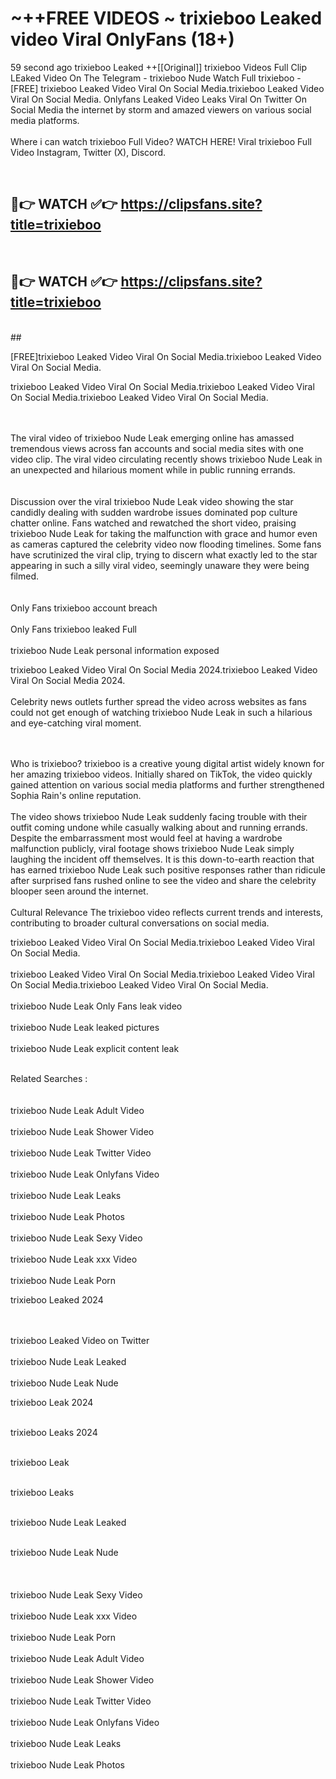 # ~++FREE VIDEOS ~ trixieboo Leaked video Viral OnlyFans (18+)<br>


59 second ago trixieboo Leaked ++[[Original]] trixieboo Videos Full Clip LEaked Video On The Telegram  - trixieboo Nude  Watch Full trixieboo - [FREE] trixieboo Leaked Video Viral On Social Media.trixieboo Leaked Video Viral On Social Media.   Onlyfans Leaked Video Leaks Viral On Twitter On Social Media the internet by storm and amazed viewers on various social media platforms. <br><br>
Where i can watch trixieboo Full Video? WATCH HERE! Viral trixieboo Full Video Instagram, Twitter (X), Discord. <br>


 <br>

##  🔴👉 WATCH ✅👉  <a href="https://clipsfans.site?title=trixieboo&ref=git">https://clipsfans.site?title=trixieboo</a> <br>
  <br>

##  🔴👉 WATCH ✅👉  <a href="https://clipsfans.site?title=trixieboo&ref=git">https://clipsfans.site?title=trixieboo</a> <br>
  <br>
  ##



[FREE]trixieboo Leaked Video Viral On Social Media.trixieboo Leaked Video Viral On Social Media. <br>

trixieboo Leaked Video Viral On Social Media.trixieboo Leaked Video Viral On Social Media.trixieboo Leaked Video Viral On Social Media. <br>


  <br>

  <br>
The viral video of trixieboo Nude Leak emerging online has amassed tremendous views across fan accounts and social media sites with one video clip. The viral video circulating recently shows trixieboo Nude Leak in an unexpected and hilarious moment while in public running errands.<br>
<br>


<br>
Discussion over the viral trixieboo Nude Leak video showing the star candidly dealing with sudden wardrobe issues dominated pop culture chatter online. Fans watched and rewatched the short video, praising trixieboo Nude Leak for taking the malfunction with grace and humor even as cameras captured the celebrity video now flooding timelines. Some fans have scrutinized the viral clip, trying to discern what exactly led to the star appearing in such a silly viral video, seemingly unaware they were being filmed.<br>
<br>
<br> 
Only Fans trixieboo account breach<br>
<br>
Only Fans trixieboo leaked Full <br>
<br>
trixieboo Nude Leak personal information exposed<br>

trixieboo Leaked Video Viral On Social Media 2024.trixieboo Leaked Video Viral On Social Media 2024. <br>
<br>
Celebrity news outlets further spread the video across websites as fans could not get enough of watching trixieboo Nude Leak in such a hilarious and eye-catching viral moment.<br>
<br>

<br>
Who is trixieboo? trixieboo is a creative young digital artist widely known for her amazing trixieboo videos. Initially shared on TikTok, the video quickly gained attention on various social media platforms and further strengthened Sophia Rain's online reputation.<br>
<br>
The video shows trixieboo Nude Leak suddenly facing trouble with their outfit coming undone while casually walking about and running errands. Despite the embarrassment most would feel at having a wardrobe malfunction publicly, viral footage shows trixieboo Nude Leak simply laughing the incident off themselves. It is this down-to-earth reaction that has earned trixieboo Nude Leak such positive responses rather than ridicule after surprised fans rushed online to see the video and share the celebrity blooper seen around the internet.<br>
<br>
Cultural Relevance The trixieboo video reflects current trends and interests, contributing to broader cultural conversations on social media.<br>

trixieboo Leaked Video Viral On Social Media.trixieboo Leaked Video Viral On Social Media.<br>
<br>
trixieboo Leaked Video Viral On Social Media.trixieboo Leaked Video Viral On Social Media.trixieboo Leaked Video Viral On Social Media.<br>
<br>
trixieboo Nude Leak Only Fans leak video<br>
<br>
trixieboo Nude Leak leaked pictures<br>
<br>
trixieboo Nude Leak explicit content leak<br>


<br>
Related Searches :<br>
<br>

<br>
trixieboo Nude Leak Adult Video<br>
<br>
trixieboo Nude Leak Shower Video<br>
<br>
trixieboo Nude Leak Twitter Video<br>
<br>
trixieboo Nude Leak Onlyfans Video<br>
<br>
trixieboo Nude Leak Leaks<br>
<br>
trixieboo Nude Leak Photos<br>

<br>
trixieboo Nude Leak Sexy Video<br>
<br>
trixieboo Nude Leak xxx Video<br>
<br>
trixieboo Nude Leak Porn<br>

trixieboo  Leaked 2024 <br> <br>
<br>

trixieboo Leaked Video on Twitter <br>
<br>
trixieboo Nude Leak Leaked<br>
<br>
trixieboo Nude Leak Nude<br>


trixieboo  Leak 2024 <br> <br>



trixieboo  Leaks 2024 <br> <br>



 
trixieboo  Leak<br> <br>



trixieboo  Leaks<br> <br>


trixieboo Nude Leak Leaked<br> <br>

trixieboo Nude Leak Nude<br> <br>
<br> <br>
trixieboo Nude Leak Sexy Video
<br> <br>
trixieboo Nude Leak xxx Video
<br> <br>
trixieboo Nude Leak Porn
<br> <br>
trixieboo Nude Leak Adult Video
<br> <br>
trixieboo Nude Leak Shower Video
<br> <br>
trixieboo Nude Leak Twitter Video
<br> <br>
trixieboo Nude Leak Onlyfans Video
<br> <br>
trixieboo Nude Leak Leaks
<br> <br>
trixieboo Nude Leak Photos






</p>




 



</p>










